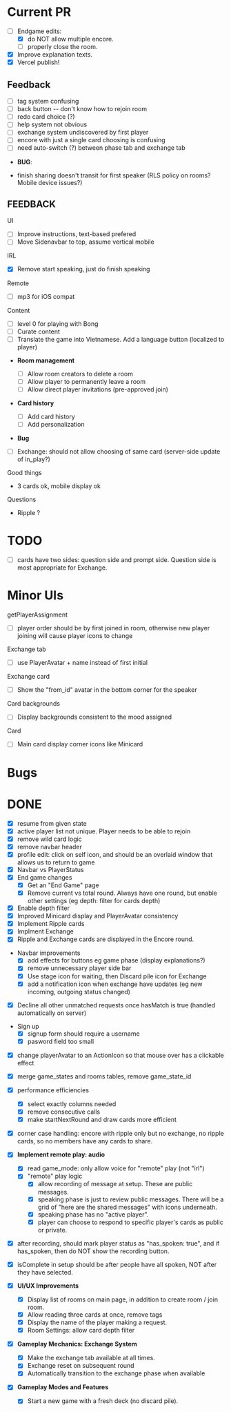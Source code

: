 # Current PR

- [ ] Endgame edits:
  - [x] do NOT allow multiple encore.
  - [ ] properly close the room.
- [x] Improve explanation texts.
- [x] Vercel publish!

## Feedback

- [ ] tag system confusing
- [ ] back button -- don't know how to rejoin room
- [ ] redo card choice (?)
- [ ] help system not obvious
- [ ] exchange system undiscovered by first player
- [ ] encore with just a single card choosing is confusing
- [ ] need auto-switch (?) between phase tab and exchange tab

* **BUG**:

- finish sharing doesn't transit for first speaker (RLS policy on rooms? Mobile device issues?)

## FEEDBACK

UI

- [ ] Improve instructions, text-based prefered
- [ ] Move Sidenavbar to top, assume vertical mobile

IRL

- [x] Remove start speaking, just do finish speaking

Remote

- [ ] mp3 for iOS compat

Content

- [ ] level 0 for playing with Bong
- [ ] Curate content
- [ ] Translate the game into Vietnamese. Add a language button (localized to player)

- **Room management**

  - [ ] Allow room creators to delete a room
  - [ ] Allow player to permanently leave a room
  - [ ] Allow direct player invitations (pre-approved join)

- **Card history**
  - [ ] Add card history
  - [ ] Add personalization
- **Bug**
- [ ] Exchange: should not allow choosing of same card (server-side update of in_play?)

Good things

- 3 cards ok, mobile display ok

Questions

- Ripple ?

# TODO

- [ ] cards have two sides: question side and prompt side. Question side is most appropriate for Exchange.

# Minor UIs

getPlayerAssignment

- [ ] player order should be by first joined in room, otherwise new player joining will cause player icons to change

Exchange tab

- [ ] use PlayerAvatar + name instead of first initial

Exchange card

- [ ] Show the "from_id" avatar in the bottom corner for the speaker

Card backgrounds

- [ ] Display backgrounds consistent to the mood assigned

Card

- [ ] Main card display corner icons like Minicard

# Bugs

# DONE

- [x] resume from given state
- [x] active player list not unique. Player needs to be able to rejoin
- [x] remove wild card logic
- [x] remove navbar header
- [x] profile edit: click on self icon, and should be an overlaid window that allows us to return to game
- [x] Navbar vs PlayerStatus
- [x] End game changes
  - [x] Get an "End Game" page
  - [x] Remove current vs total round. Always have one round, but enable other settings (eg depth: filter for cards depth)
- [x] Enable depth filter
- [x] Improved Minicard display and PlayerAvatar consistency
- [x] Implement Ripple cards
- [x] Implment Exchange
- [x] Ripple and Exchange cards are displayed in the Encore round.
- Navbar improvements
  - [x] add effects for buttons eg game phase (display explanations?)
  - [x] remove unnecessary player side bar
  - [x] Use stage icon for waiting, then Discard pile icon for Exchange
  - [x] add a notification icon when exchange have updates (eg new incoming, outgoing status changed)
- [x] Decline all other unmatched requests once hasMatch is true (handled automatically on server)
- Sign up
  - [x] signup form should require a username
  - [x] pasword field too small
- [x] change playerAvatar to an ActionIcon so that mouse over has a clickable effect
- [x] merge game_states and rooms tables, remove game_state_id
- [x] performance efficiencies
  - [x] select exactly columns needed
  - [x] remove consecutive calls
  - [x] make startNextRound and draw cards more efficient
- [x] corner case handling: encore with ripple only but no exchange, no ripple cards, so no members have any cards to share.

- [x] **Implement remote play: audio**
  - [x] read game_mode: only allow voice for "remote" play (not "irl")
  - [x] "remote" play logic
    - [x] allow recording of message at setup. These are public messages.
    - [x] speaking phase is just to review public messages. There will be a grid of "here are the shared messages" with icons underneath.
    - [x] speaking phase has no "active player".
    - [x] player can choose to respond to specific player's cards as public or private.
- [x] after recording, should mark player status as "has_spoken: true", and if has_spoken, then do NOT show the recording button.
- [x] isComplete in setup should be after people have all spoken, NOT after they have selected.

- [x] **UI/UX Improvements**

  - [x] Display list of rooms on main page, in addition to create room / join room.
  - [x] Allow reading three cards at once, remove tags
  - [x] Display the name of the player making a request.
  - [x] Room Settings: allow card depth filter

- [x] **Gameplay Mechanics: Exchange System**

  - [x] Make the exchange tab available at all times.
  - [x] Exchange reset on subsequent round
  - [x] Automatically transition to the exchange phase when available

- [x] **Gameplay Modes and Features**

  - [x] Start a new game with a fresh deck (no discard pile).
